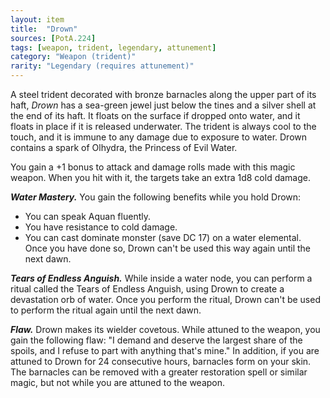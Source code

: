 ```yaml
---
layout: item
title:  "Drown"
sources: [PotA.224]
tags: [weapon, trident, legendary, attunement]
category: "Weapon (trident)"
rarity: "Legendary (requires attunement)"
---
```


A steel trident decorated with bronze barnacles along the upper part of its haft, _Drown_ has a sea-green jewel just below the tines and a silver shell at the end of its haft. It floats on the surface if dropped onto water, and it floats in place if it is released underwater. The trident is always cool to the touch, and it is immune to any damage due to exposure to water. Drown contains a spark of Olhydra, the Princess of Evil Water.

You gain a +1 bonus to attack and damage rolls made with this magic weapon. When you hit with it, the targets take an extra 1d8 cold damage.

**_Water Mastery._** You gain the following benefits while you hold Drown:
- You can speak Aquan fluently.
- You have resistance to cold damage.
- You can cast dominate monster (save DC 17) on a water elemental. Once you have done so, Drown can't be used this way again until the next dawn.

**_Tears of Endless Anguish._** While inside a water node, you can perform a ritual called the Tears of Endless Anguish, using Drown to create a devastation orb of water. Once you perform the ritual, Drown can't be used to perform the ritual again until the next dawn.

**_Flaw._** Drown makes its wielder covetous. While attuned to the weapon, you gain the following flaw: "I demand and deserve the largest share of the spoils, and I refuse to part with anything that's mine." In addition, if you are attuned to Drown for 24 consecutive hours, barnacles form on your skin. The barnacles can be removed with a greater restoration spell or similar magic, but not while you are attuned to the weapon.